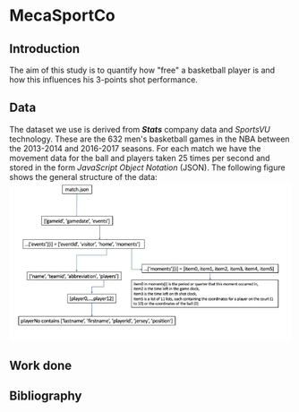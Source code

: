 # MecaSportCo

## Introduction

The aim of this study is to quantify how "free" a basketball player is and how this influences his 3-points shot performance.

## Data

The dataset we use is derived from ***Stats*** company data and *SportsVU* technology. These are the 632 men's basketball games in the NBA between the 2013-2014 and 2016-2017 seasons. For each match we have the movement data for the ball and players taken 25 times per second and stored in the form _JavaScript Object Notation_ (JSON). The following figure shows the general structure of the data:  
![dataschema](https://github.com/AmigoCap/MecaFootCo/blob/master/Images/data.jpg "data schema")

## Work done

## Bibliography

